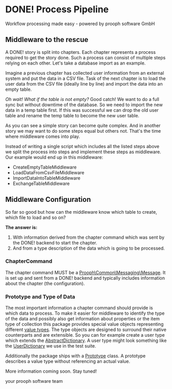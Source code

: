 # DONE! Process Pipeline

Workflow processing made easy - powered by prooph software GmbH

## Middleware to the rescue

A DONE! story is split into chapters. Each chapter represents a process required to get the story done.
Such a process can consist of multiple steps relying on each other.
Let's take a database import as an example.

Imagine a previous chapter has collected user information from an external
system and put the data in a CSV file. Task of the next chapter is to load the user data from the CSV file (ideally line by line)
and import the data into an empty table.

*Oh wait! What if the table is not empty?*
Good catch! We want to do a full sync but without downtime of the database. So we need to import the new data in a temp table first.
If this was successful we can drop the old user table and rename the temp table to become the new user table.

As you can see a simple story can become quite complex. And in another story we may want to do some steps equal but
others not. That's the time where middleware comes into play.

Instead of writing a single script which includes all the listed steps above we split the process into steps and
implement these steps as middleware. Our example would end up in this middleware:

- CreateEmptyTableMiddleware
- LoadDataFromCsvFileMiddleware
- ImportDataIntoTableMiddleware
- ExchangeTableMiddleware


## Middleware Configuration

So far so good but how can the middleware know which table to create, which file to load and so on?

**The answer is:**

1. With information derived from the chapter command which was sent by the DONE! backend to start the chapter.
2. And from a type description of the data which is going to be processed.

### ChapterCommand

The chapter command MUST be a [Prooph\Common\Messaging\Message](https://github.com/prooph/common/blob/master/src/Messaging/Message.php).
It is set up and sent from a DONE! backend and typically includes information about the chapter (the configuration).

### Prototype and Type of Data

The most important information a chapter command should provide is which data to process. To make it easier for
middleware to identify the type of the data and possibly also get information about properties or the item type of collection
this package provides special value objects representing different [value types](src/Type).
The type objects are designed to surround their native counterparts and are extensible. So you can for example
create a user type which extends the [AbstractDictionary](src/Type/AbstractDictionary.php).
A user type might look something like the [UserDictionary](tests/Mock/UserDictionary.php) we use in the test suite.

Additionally the package ships with a [Prototype](src/Type/Prototype.php) class. A prototype describes a value type
without referencing an actual value.

More information coming soon. Stay tuned!

your prooph software team
